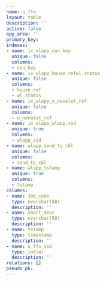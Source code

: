```yaml
---
name: u_ffx
layout: table
description: ''
active: false
app_area: ''
primary_key: 
indexes:
- name: ix_wlapp_con_key
  unique: false
  columns:
  - con_key
- name: ix_wlapp_house_refwl_status
  unique: false
  columns:
  - house_ref
  - wl_status
- name: ix_wlapp_u_novalet_ref
  unique: false
  columns:
  - u_novalet_ref
- name: ix_wlapp_wlapp_sid
  unique: true
  columns:
  - wlapp_sid
- name: wlapp_send_to_cbl
  unique: false
  columns:
  - send_to_cbl
- name: wlapp_tstamp
  unique: true
  columns:
  - tstamp
columns:
- name: Job_code
  type: nvarchar(50)
  description: ''
- name: Short_desc
  type: nvarchar(50)
  description: ''
- name: tstamp
  type: timestamp
  description: ''
- name: u_ffx_sid
  type: int(4)
  description: ''
relations: []
pseudo_pk: 
---
```


